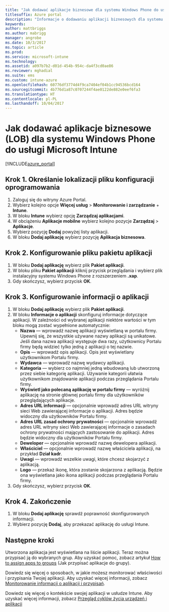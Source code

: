 ```yaml
---
title: "Jak dodawać aplikacje biznesowe dla systemu Windows Phone do usługi Intune"
titlesuffix: Azure portal
description: "Informacje o dodawaniu aplikacji biznesowych dla systemu Windows Phone do usługi Intune."
keywords: 
author: mattbriggs
ms.author: mabrigg
manager: angrobe
ms.date: 10/3/2017
ms.topic: article
ms.prod: 
ms.service: microsoft-intune
ms.technology: 
ms.assetid: a097b7b2-d01d-454b-954c-da4f3cd0ae86
ms.reviewer: mghadial
ms.suite: ems
ms.custom: intune-azure
ms.openlocfilehash: 60776df3774d4f9ca7404ef04b1cc94536bcd164
ms.sourcegitcommit: 4b776d1a87c0707244f4ae0122de882e0eef6fa3
ms.translationtype: HT
ms.contentlocale: pl-PL
ms.lasthandoff: 10/04/2017
---
```

# <a name="how-to-add-windows-phone-line-of-business-lob-apps-to-microsoft-intune"></a>Jak dodawać aplikacje biznesowe (LOB) dla systemu Windows Phone do usługi Microsoft Intune

[!INCLUDE[azure_portal](./includes/azure_portal.md)]


## <a name="step-1---specify-the-software-setup-file"></a>Krok 1. Określanie lokalizacji pliku konfiguracji oprogramowania

1. Zaloguj się do witryny Azure Portal.
2. Wybierz kolejno opcje **Więcej usług** > **Monitorowanie i zarządzanie** + **Intune**.
3. W bloku **Intune** wybierz opcję **Zarządzaj aplikacjami**.
4. W obciążeniu **Aplikacje mobilne** wybierz kolejno pozycje **Zarządzaj** > **Aplikacje**.
5. Wybierz pozycję **Dodaj** powyżej listy aplikacji.
6. W bloku **Dodaj aplikację** wybierz pozycję **Aplikacja biznesowa**.

## <a name="step-2---configure-the-app-package-file"></a>Krok 2. Konfigurowanie pliku pakietu aplikacji

1. W bloku **Dodaj aplikację** wybierz plik **Pakiet aplikacji**.
2. W bloku pliku **Pakiet aplikacji** kliknij przycisk przeglądania i wybierz plik instalacyjny systemu Windows Phone z rozszerzeniem **.xap**.
3. Gdy skończysz, wybierz przycisk **OK**.


## <a name="step-3---configure-app-information"></a>Krok 3. Konfigurowanie informacji o aplikacji

1. W bloku **Dodaj aplikację** wybierz plik **Pakiet aplikacji**.
2. W bloku **Informacje o aplikacji** skonfiguruj informacje dotyczące aplikacji. W zależności od wybranej aplikacji niektóre wartości w tym bloku mogą zostać wypełnione automatycznie:
    - **Nazwa** — wprowadź nazwę aplikacji wyświetlaną w portalu firmy. Upewnij się, że wszystkie używane nazwy aplikacji są unikatowe. Jeśli dana nazwa aplikacji występuje dwa razy, użytkownicy Portalu firmy będą widzieć tylko jedną z aplikacji o tej nazwie.
    - **Opis** — wprowadź opis aplikacji. Opis jest wyświetlany użytkownikom Portalu firmy.
    - **Wydawca** — wprowadź nazwę wydawcy aplikacji.
    - **Kategoria** — wybierz co najmniej jedną wbudowaną lub utworzoną przez siebie kategorię aplikacji. Używanie kategorii ułatwia użytkownikom znajdowanie aplikacji podczas przeglądania Portalu firmy.
    - **Wyświetl jako polecaną aplikację w portalu firmy** — wyróżnij aplikację na stronie głównej portalu firmy dla użytkowników przeglądających aplikacje.
    - **Adres URL informacji** — opcjonalnie wprowadź adres URL witryny sieci Web zawierającej informacje o aplikacji. Adres będzie widoczny dla użytkowników Portalu firmy.
    - **Adres URL zasad ochrony prywatności** — opcjonalnie wprowadź adres URL witryny sieci Web zawierającej informacje o zasadach ochrony prywatności mających zastosowanie do aplikacji. Adres będzie widoczny dla użytkowników Portalu firmy.
    - **Deweloper** — opcjonalnie wprowadź nazwę dewelopera aplikacji.
    - **Właściciel** — opcjonalnie wprowadź nazwę właściciela aplikacji, na przykład **Dział kadr**.
    - **Uwagi** — wprowadź wszelkie uwagi, które chcesz skojarzyć z aplikacją.
    - **Logo** — przekaż ikonę, która zostanie skojarzona z aplikacją. Będzie ona wyświetlana jako ikona aplikacji podczas przeglądania Portalu firmy.
3. Gdy skończysz, wybierz przycisk **OK**.

## <a name="step-4---finish-up"></a>Krok 4. Zakończenie

1. W bloku **Dodaj aplikację** sprawdź poprawność skonfigurowanych informacji.
2. Wybierz pozycję **Dodaj**, aby przekazać aplikację do usługi Intune.

## <a name="next-steps"></a>Następne kroki

Utworzona aplikacja jest wyświetlana na liście aplikacji. Teraz można przypisać ją do wybranych grup. Aby uzyskać pomoc, zobacz artykuł [How to assign apps to groups](apps-deploy.md) (Jak przypisać aplikacje do grupy).

Dowiedz się więcej o sposobach, w jakie możesz monitorować właściwości i przypisania Twojej aplikacji. Aby uzyskać więcej informacji, zobacz [Monitorowanie informacji o aplikacji i przypisań](apps-monitor.md).

Dowiedz się więcej o kontekście swojej aplikacji w usłudze Intune. Aby uzyskać więcej informacji, zobacz [Przegląd cyklów życia urządzeń i aplikacji](introduction-device-app-lifecycles.md)
